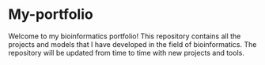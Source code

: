 # My-portfolio
Welcome to my bioinformatics portfolio! This repository contains all the projects and models that I have developed in the field of bioinformatics. The repository will be updated from time to time with new projects and tools.
